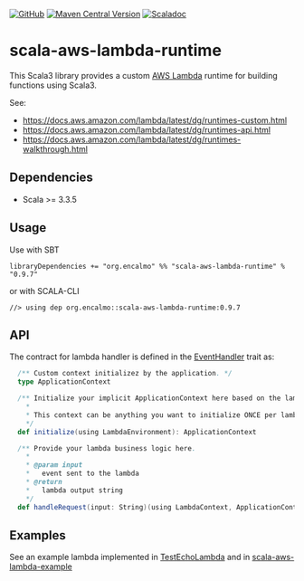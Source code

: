 <a href="https://github.com/encalmo/scala-aws-lambda-runtime">![GitHub](https://img.shields.io/badge/github-%23121011.svg?style=for-the-badge&logo=github&logoColor=white)</a> <a href="https://central.sonatype.com/artifact/org.encalmo/scala-aws-lambda-runtime_3" target="_blank">![Maven Central Version](https://img.shields.io/maven-central/v/org.encalmo/scala-aws-lambda-runtime_3?style=for-the-badge)</a> <a href="https://encalmo.github.io/scala-aws-lambda-runtime/scaladoc/org/encalmo/lambda.html" target="_blank"><img alt="Scaladoc" src="https://img.shields.io/badge/docs-scaladoc-red?style=for-the-badge"></a>

# scala-aws-lambda-runtime

This Scala3 library provides a custom [AWS Lambda](https://aws.amazon.com/pm/lambda) runtime for building functions using Scala3.

See: 
- https://docs.aws.amazon.com/lambda/latest/dg/runtimes-custom.html
- https://docs.aws.amazon.com/lambda/latest/dg/runtimes-api.html
- https://docs.aws.amazon.com/lambda/latest/dg/runtimes-walkthrough.html

## Dependencies

- Scala >= 3.3.5

## Usage

Use with SBT

    libraryDependencies += "org.encalmo" %% "scala-aws-lambda-runtime" % "0.9.7"

or with SCALA-CLI

    //> using dep org.encalmo::scala-aws-lambda-runtime:0.9.7

## API

The contract for lambda handler is defined in the [EventHandler](https://github.com/encalmo/scala-aws-lambda-runtime/blob/main/EventHandler.scala) trait  as:

```scala
  /** Custom context initializez by the application. */
  type ApplicationContext

  /** Initialize your implicit ApplicationContext here based on the lambda environment.
    *
    * This context can be anything you want to initialize ONCE per lambda run, e.g. AWS client, etc.
    */
  def initialize(using LambdaEnvironment): ApplicationContext

  /** Provide your lambda business logic here.
    *
    * @param input
    *   event sent to the lambda
    * @return
    *   lambda output string
    */
  def handleRequest(input: String)(using LambdaContext, ApplicationContext): String
```

## Examples

See an example lambda implemented in [TestEchoLambda](https://github.com/encalmo/scala-aws-lambda-runtime/blob/main/TestEchoLambda.scala) and in [scala-aws-lambda-example](https://github.com/encalmo/scala-aws-lambda-example)
